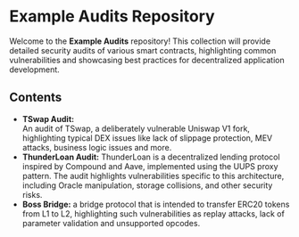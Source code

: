 # Example Audits Repository

Welcome to the **Example Audits** repository! This collection will provide detailed security audits of various smart contracts, highlighting common vulnerabilities and showcasing best practices for decentralized application development.

## Contents

- **TSwap Audit:**  
  An audit of TSwap, a deliberately vulnerable Uniswap V1 fork, highlighting typical DEX issues like lack of slippage protection, MEV attacks, business logic issues and more.
- **ThunderLoan Audit:**
  ThunderLoan is a decentralized lending protocol inspired by Compound and Aave, implemented using the UUPS proxy pattern. The audit highlights vulnerabilities specific to this architecture,     including Oracle manipulation, storage collisions, and other security risks.
- **Boss Bridge:** a bridge protocol that is intended to transfer ERC20 tokens from L1 to L2, highlighting such vulnerabilities as replay attacks, lack of parameter validation and unsupported opcodes. 

